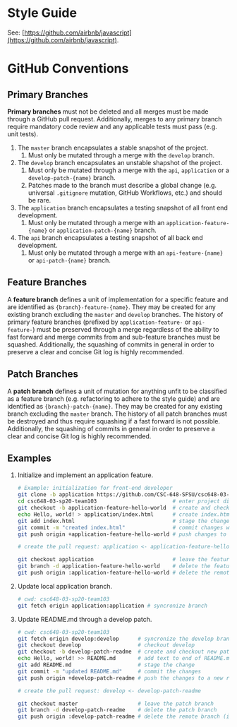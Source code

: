 # Style Guide
See: [https://github.com/airbnb/javascript](https://github.com/airbnb/javascript).

# GitHub Conventions

## Primary Branches
**Primary branches** must not be deleted and all merges must be made through a GitHub pull request.
Additionally, merges to any primary branch require mandatory code review and any applicable tests must pass (e.g. unit tests).

1. The `master` branch encapsulates a stable snapshot of the project.
	1. Must only be mutated through a merge with the `develop` branch.
2. The `develop` branch encapsulates an unstable shapshot of the project.
	1. Must only be mutated through a merge with the `api`, `application` or a `develop-patch-{name}` branch.
	2. Patches made to the branch must describe a global change (e.g. universal `.gitignore` mutation, GitHub Workflows, etc.) and should be rare. 
3. The `application` branch encapsulates a testing snapshot of all front end development.
	1. Must only be mutated through a merge with an `application-feature-{name}` or `application-patch-{name}` branch.
4. The `api` branch encapsulates a testing snapshot of all back end development.
	1. Must only be mutated through a merge with an `api-feature-{name}` or `api-patch-{name}` branch.

## Feature Branches
A **feature branch** defines a unit of implementation for a specific feature and are identified as `{branch}-feature-{name}`.
They may be created for any existing branch excluding the `master` and `develop` branches.
The history of primary feature branches (prefixed by `application-feature-` or `api-feature-`) must be preserved through a merge regardless of the ability to fast forward and merge commits from and sub-feature branches must be squashed.
Additionally, the squashing of commits in general in order to preserve a clear and concise Git log is highly recommended.

## Patch Branches
A **patch branch** defines a unit of mutation for anything unfit to be classified as a feature branch (e.g. refactoring to adhere to the style guide) and are identified as `{branch}-patch-{name}`.
They may be created for any existing branch excluding the `master` branch.
The history of all patch branches must be destroyed and thus require squashing if a fast forward is not possible.
Additionally, the squashing of commits in general in order to preserve a clear and concise Git log is highly recommended.

## Examples
1. Initialize and implement an application feature.
    ```sh
    # Example: initialization for front-end developer
    git clone -b application https://github.com/CSC-648-SFSU/csc648-03-sp20-team103.git # clone the application branch
    cd csc648-03-sp20-team103                        # enter project directory
    git checkout -b application-feature-hello-world  # create and checkout a new feature branch
    echo Hello, world! > application/index.html      # create index.html
    git add index.html                               # stage the change (invoke git status to confirm)
    git commit -m "created index.html"               # commit changes with a meaningful message
    git push origin +application-feature-hello-world # push changes to a new remote branch

    # create the pull request: application <- application-feature-hello-world

    git checkout application                         # leave the feature branch
    git branch -d application-feature-hello-world    # delete the feature branch
    git push origin :application-feature-hello-world # delete the remote branch (assuming merge was accepted)
    ```
2. Update local application branch.
    ```sh
    # cwd: csc648-03-sp20-team103
    git fetch origin application:application # syncronize branch
    ```

3. Update README.md through a develop patch.
    ```sh
    # cwd: csc648-03-sp20-team103
    git fetch origin develop:develop      # syncronize the develop branch
    git checkout develop                  # checkout develop
	git checkout -b develop-patch-readme  # create and checkout new patch branch
    echo Hello, world! >> README.md       # add text to end of README.md
    git add README.md                     # stage the change
    git commit -m "updated README.md"     # commit the changes
    git push origin +develop-patch-readme # push the changes to a new remote branch

    # create the pull request: develop <- develop-patch-readme

    git checkout master                   # leave the patch branch
    git branch -d develop-patch-readme    # delete the patch branch
    git push origin :develop-patch-readme # delete the remote branch (if merge was successful)
    ```

